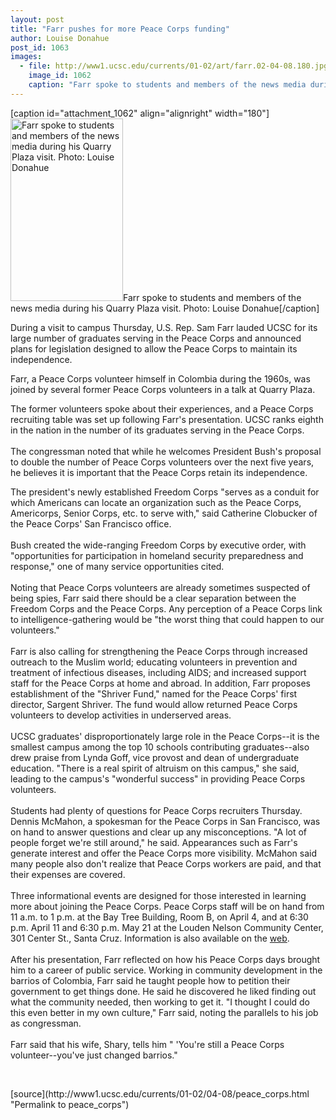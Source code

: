 ```yaml
---
layout: post
title: "Farr pushes for more Peace Corps funding"
author: Louise Donahue
post_id: 1063
images:
  - file: http://www1.ucsc.edu/currents/01-02/art/farr.02-04-08.180.jpg
    image_id: 1062
    caption: "Farr spoke to students and members of the news media during his Quarry Plaza visit. Photo: Louise Donahue"
---
```


[caption id="attachment_1062" align="alignright" width="180"]<a href="http://localhost/mysite/wp-content/uploads/2002/04/farr.02-04-08.180.jpg"><img class="size-full wp-image-1062" src="http://localhost/mysite/wp-content/uploads/2002/04/farr.02-04-08.180.jpg" alt="Farr spoke to students and members of the news media during his Quarry Plaza visit. Photo: Louise Donahue" width="180" height="292" /></a>Farr spoke to students and members of the news media during his Quarry Plaza visit. Photo: Louise Donahue[/caption]
<p>
  During a visit to campus Thursday, U.S. Rep. Sam Farr lauded UCSC for its large number of graduates serving in the Peace Corps and announced plans for legislation designed to allow the Peace Corps to maintain its independence.
</p>Farr, a Peace Corps volunteer himself in Colombia during the 1960s, was joined by several former Peace Corps volunteers in a talk at Quarry Plaza.
<p>
  The former volunteers spoke about their experiences, and a Peace Corps recruiting table was set up following Farr's presentation. UCSC ranks eighth in the nation in the number of its graduates serving in the Peace Corps.<br>
  <br>
  The congressman noted that while he welcomes President Bush's proposal to double the number of Peace Corps volunteers over the next five years, he believes it is important that the Peace Corps retain its independence.
</p>
<p>
  The president's newly established Freedom Corps "serves as a conduit for which Americans can locate an organization such as the Peace Corps, Americorps, Senior Corps, etc. to serve with," said Catherine Clobucker of the Peace Corps' San Francisco office.<br>
  <br>
  Bush created the wide-ranging Freedom Corps by executive order, with "opportunities for participation in homeland security preparedness and response," one of many service opportunities cited.<br>
  <br>
  Noting that Peace Corps volunteers are already sometimes suspected of being spies, Farr said there should be a clear separation between the Freedom Corps and the Peace Corps. Any perception of a Peace Corps link to intelligence-gathering would be "the worst thing that could happen to our volunteers."<br>
  <br>
  Farr is also calling for strengthening the Peace Corps through increased outreach to the Muslim world; educating volunteers in prevention and treatment of infectious diseases, including AIDS; and increased support staff for the Peace Corps at home and abroad. In addition, Farr proposes establishment of the "Shriver Fund," named for the Peace Corps' first director, Sargent Shriver. The fund would allow returned Peace Corps volunteers to develop activities in underserved areas.<br>
  <br>
  UCSC graduates' disproportionately large role in the Peace Corps--it is the smallest campus among the top 10 schools contributing graduates--also drew praise from Lynda Goff, vice provost and dean of undergraduate education. "There is a real spirit of altruism on this campus," she said, leading to the campus's "wonderful success" in providing Peace Corps volunteers.<br>
  <br>
  Students had plenty of questions for Peace Corps recruiters Thursday. Dennis McMahon, a spokesman for the Peace Corps in San Francisco, was on hand to answer questions and clear up any misconceptions. "A lot of people forget we're still around," he said. Appearances such as Farr's generate interest and offer the Peace Corps more visibility. McMahon said many people also don't realize that Peace Corps workers are paid, and that their expenses are covered.<br>
  <br>
  Three informational events are designed for those interested in learning more about joining the Peace Corps. Peace Corps staff will be on hand from 11 a.m. to 1 p.m. at the Bay Tree Building, Room B, on April 4, and at 6:30 p.m. April 11 and 6:30 p.m. May 21 at the Louden Nelson Community Center, 301 Center St., Santa Cruz. Information is also available on the <a href="http://www.peacecorps.gov">web</a>.<br>
  <br>
  After his presentation, Farr reflected on how his Peace Corps days brought him to a career of public service. Working in community development in the barrios of Colombia, Farr said he taught people how to petition their government to get things done. He said he discovered he liked finding out what the community needed, then working to get it. "I thought I could do this even better in my own culture," Farr said, noting the parallels to his job as congressman.<br>
  <br>
  Farr said that his wife, Shary, tells him " 'You're still a Peace Corps volunteer--you've just changed barrios."
</p>
<p>
  <br>

</p>
<p>

</p>
[source](http://www1.ucsc.edu/currents/01-02/04-08/peace_corps.html "Permalink to peace_corps")
